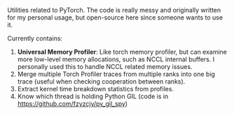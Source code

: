 Utilities related to PyTorch. The code is really messy and originally written for my personal usage, but open-source here since someone wants to use it.

Currently contains:

1. **Universal Memory Profiler**: Like torch memory profiler, but can examine more low-level memory allocations, such as NCCL internal buffers. I personally used this to handle NCCL related memory issues.
2. Merge multiple Torch Profiler traces from multiple ranks into one big trace (useful when checking cooperation between ranks).
3. Extract kernel time breakdown statistics from profiles.
4. Know which thread is holding Python GIL (code is in https://github.com/fzyzcjy/py_gil_spy)
